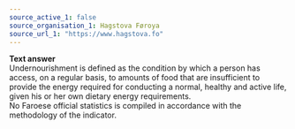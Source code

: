 ```yaml
---
source_active_1: false
source_organisation_1: Hagstova Føroya
source_url_1: "https://www.hagstova.fo"
---
```

<b>Text answer</b>  
Undernourishment is defined as the condition by which a person has access, on a regular basis, to amounts of food that are insufficient to provide the energy required for conducting a normal, healthy and active life, given his or her own dietary energy requirements.  
No Faroese official statistics is compiled in accordance with the methodology of the indicator.
